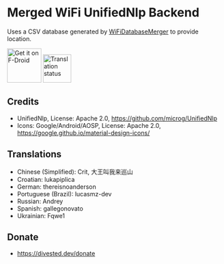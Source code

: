 Merged WiFi UnifiedNlp Backend
==============================

Uses a CSV database generated by [WiFiDatabaseMerger](https://gitlab.com/divested-mobile/wifidatabasemerger) to provide location.

[<img src="https://fdroid.gitlab.io/artwork/badge/get-it-on.png"
     alt="Get it on F-Droid"
     height="80">](https://f-droid.org/packages/info.spotcomms.wlanbackend/)
[<img src="https://hosted.weblate.org/widget/divestos/wlanbackend/287x66-grey.png"
     alt="Translation status"
     height="66">](https://hosted.weblate.org/engage/divestos/)

Credits
-------
- UnifiedNlp, License: Apache 2.0, https://github.com/microg/UnifiedNlp
- Icons: Google/Android/AOSP, License: Apache 2.0, https://google.github.io/material-design-icons/

Translations
------------
- Chinese (Simplified): Crit, 大王叫我来巡山
- Croatian: lukapiplica
- German: thereisnoanderson
- Portuguese (Brazil): lucasmz-dev
- Russian: Andrey
- Spanish: gallegonovato
- Ukrainian: Fqwe1

Donate
-------
- https://divested.dev/donate
